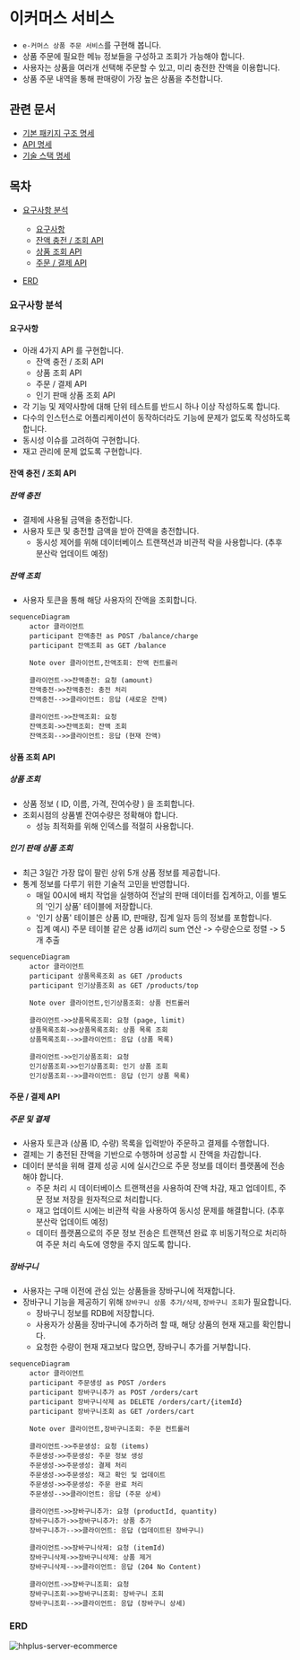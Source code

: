 # 이커머스 서비스

- `e-커머스 상품 주문 서비스`를 구현해 봅니다.
- 상품 주문에 필요한 메뉴 정보들을 구성하고 조회가 가능해야 합니다.
- 사용자는 상품을 여러개 선택해 주문할 수 있고, 미리 충전한 잔액을 이용합니다.
- 상품 주문 내역을 통해 판매량이 가장 높은 상품을 추천합니다.

## 관련 문서

- [기본 패키지 구조 명세](/docs/package-structure.md)
- [API 명세](/docs/api-specification.md)
- [기술 스택 명세](/docs/tech-stacks.md)

## 목차

- [요구사항 분석](#요구사항-분석)
  - [요구사항](#요구사항)
  - [잔액 충전 / 조회 API](#잔액-충전--조회-api)
  - [상품 조회 API](#상품-조회-api)
  - [주문 / 결제 API](#주문--결제-api)

- [ERD](#erd)

### 요구사항 분석

#### 요구사항

- 아래 4가지 API 를 구현합니다.
  - 잔액 충전 / 조회 API
  - 상품 조회 API
  - 주문 / 결제 API
  - 인기 판매 상품 조회 API
- 각 기능 및 제약사항에 대해 단위 테스트를 반드시 하나 이상 작성하도록 합니다.
- 다수의 인스턴스로 어플리케이션이 동작하더라도 기능에 문제가 없도록 작성하도록 합니다.
- 동시성 이슈를 고려하여 구현합니다.
- 재고 관리에 문제 없도록 구현합니다.

#### 잔액 충전 / 조회 API

##### 잔액 충전

- 결제에 사용될 금액을 충전합니다.
- 사용자 토큰 및 충전할 금액을 받아 잔액을 충전합니다.
  - 동시성 제어를 위해 데이터베이스 트랜잭션과 비관적 락을 사용합니다. (추후 분산락 업데이트 예정)

##### 잔액 조회

- 사용자 토큰을 통해 해당 사용자의 잔액을 조회합니다.

```mermaid
sequenceDiagram
     actor 클라이언트
     participant 잔액충전 as POST /balance/charge
     participant 잔액조회 as GET /balance

     Note over 클라이언트,잔액조회: 잔액 컨트롤러

     클라이언트->>잔액충전: 요청 (amount)
     잔액충전->>잔액충전: 충전 처리
     잔액충전-->>클라이언트: 응답 (새로운 잔액)

     클라이언트->>잔액조회: 요청
     잔액조회->>잔액조회: 잔액 조회
     잔액조회-->>클라이언트: 응답 (현재 잔액)
```

#### 상품 조회 API

##### 상품 조회

- 상품 정보 ( ID, 이름, 가격, 잔여수량 ) 을 조회합니다.
- 조회시점의 상품별 잔여수량은 정확해야 합니다.
  - 성능 최적화를 위해 인덱스를 적절히 사용합니다.

##### 인기 판매 상품 조회

- 최근 3일간 가장 많이 팔린 상위 5개 상품 정보를 제공합니다.
- 통계 정보를 다루기 위한 기술적 고민을 반영합니다.
  - 매일 00시에 배치 작업을 실행하여 전날의 판매 데이터를 집계하고, 이를 별도의 '인기 상품' 테이블에 저장합니다.
  - '인기 상품' 테이블은 상품 ID, 판매량, 집계 일자 등의 정보를 포함합니다.
  - 집계 예시) 주문 테이블 같은 상품 id끼리 sum 연산 -> 수량순으로 정렬 -> 5개 추출

```mermaid
sequenceDiagram
     actor 클라이언트
     participant 상품목록조회 as GET /products
     participant 인기상품조회 as GET /products/top

     Note over 클라이언트,인기상품조회: 상품 컨트롤러

     클라이언트->>상품목록조회: 요청 (page, limit)
     상품목록조회->>상품목록조회: 상품 목록 조회
     상품목록조회-->>클라이언트: 응답 (상품 목록)

     클라이언트->>인기상품조회: 요청
     인기상품조회->>인기상품조회: 인기 상품 조회
     인기상품조회-->>클라이언트: 응답 (인기 상품 목록)
```

#### 주문 / 결제 API

##### 주문 및 결제

- 사용자 토큰과 (상품 ID, 수량) 목록을 입력받아 주문하고 결제를 수행합니다.
- 결제는 기 충전된 잔액을 기반으로 수행하며 성공할 시 잔액을 차감합니다.
- 데이터 분석을 위해 결제 성공 시에 실시간으로 주문 정보를 데이터 플랫폼에 전송해야 합니다.
  - 주문 처리 시 데이터베이스 트랜잭션을 사용하여 잔액 차감, 재고 업데이트, 주문 정보 저장을 원자적으로 처리합니다.
  - 재고 업데이트 시에는 비관적 락을 사용하여 동시성 문제를 해결합니다. (추후 분산락 업데이트 예정)
  - 데이터 플랫폼으로의 주문 정보 전송은 트랜잭션 완료 후 비동기적으로 처리하여 주문 처리 속도에 영향을 주지 않도록 합니다.

##### 장바구니

- 사용자는 구매 이전에 관심 있는 상품들을 장바구니에 적재합니다.
- 장바구니 기능을 제공하기 위해 `장바구니 상품 추가/삭제`, `장바구니 조회`가 필요합니다.
  - 장바구니 정보를 RDB에 저장합니다.
  - 사용자가 상품을 장바구니에 추가하려 할 때, 해당 상품의 현재 재고를 확인합니다.
  - 요청한 수량이 현재 재고보다 많으면, 장바구니 추가를 거부합니다.

```mermaid
sequenceDiagram
     actor 클라이언트
     participant 주문생성 as POST /orders
     participant 장바구니추가 as POST /orders/cart
     participant 장바구니삭제 as DELETE /orders/cart/{itemId}
     participant 장바구니조회 as GET /orders/cart

     Note over 클라이언트,장바구니조회: 주문 컨트롤러

     클라이언트->>주문생성: 요청 (items)
     주문생성->>주문생성: 주문 정보 생성
     주문생성->>주문생성: 결제 처리
     주문생성->>주문생성: 재고 확인 및 업데이트
     주문생성->>주문생성: 주문 완료 처리
     주문생성-->>클라이언트: 응답 (주문 상세)

     클라이언트->>장바구니추가: 요청 (productId, quantity)
     장바구니추가->>장바구니추가: 상품 추가
     장바구니추가-->>클라이언트: 응답 (업데이트된 장바구니)

     클라이언트->>장바구니삭제: 요청 (itemId)
     장바구니삭제->>장바구니삭제: 상품 제거
     장바구니삭제-->>클라이언트: 응답 (204 No Content)

     클라이언트->>장바구니조회: 요청
     장바구니조회->>장바구니조회: 장바구니 조회
     장바구니조회-->>클라이언트: 응답 (장바구니 상세)
```

### ERD

![hhplus-server-ecommerce](https://github.com/user-attachments/assets/1beaf35e-b168-497b-9166-8b0283b1e3fe)
